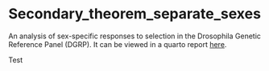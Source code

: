 # Secondary_theorem_separate_sexes
An analysis of sex-specific responses to selection in the Drosophila Genetic Reference Panel (DGRP). It can be viewed in a quarto report [here](https://tomkeaney.github.io/Secondary_theorem_separate_sexes/).

Test
